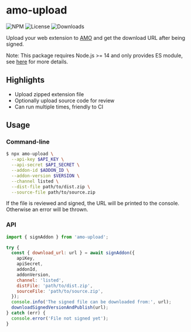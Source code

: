 # amo-upload

![NPM](https://img.shields.io/npm/v/amo-upload.svg)
![License](https://img.shields.io/npm/l/amo-upload.svg)
![Downloads](https://img.shields.io/npm/dt/amo-upload.svg)

Upload your web extension to [AMO](https://addons.mozilla.org/) and get the download URL after being signed.

Note: This package requires Node.js >= 14 and only provides ES module, see [here](https://gist.github.com/sindresorhus/a39789f98801d908bbc7ff3ecc99d99c) for more details.

## Highlights

- Upload zipped extension file
- Optionally upload source code for review
- Can run multiple times, friendly to CI

## Usage

### Command-line

```bash
$ npx amo-upload \
  --api-key $API_KEY \
  --api-secret $API_SECRET \
  --addon-id $ADDON_ID \
  --addon-version $VERSION \
  --channel listed \
  --dist-file path/to/dist.zip \
  --source-file path/to/source.zip
```

If the file is reviewed and signed, the URL will be printed to the console. Otherwise an error will be thrown.

### API

```js
import { signAddon } from 'amo-upload';

try {
  const { download_url: url } = await signAddon({
    apiKey,
    apiSecret,
    addonId,
    addonVersion,
    channel: 'listed',
    distFile: 'path/to/dist.zip',
    sourceFile: 'path/to/source.zip',
  });
  console.info('The signed file can be downloaded from:', url);
  downloadSignedVersionAndPublish(url);
} catch (err) {
  console.error('File not signed yet');
}
```
